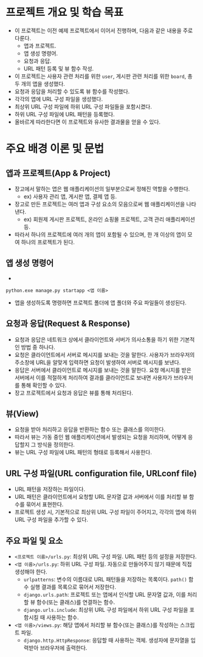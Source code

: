 # 프로젝트 개요 및 학습 목표
- 이 프로젝트는 이전 예제 프로젝트에서 이어서 진행하며, 다음과 같은 내용을 주로 다룬다.
  - 앱과 프로젝트.
  - 앱 생성 명령어.
  - 요청과 응답.
  - URL 패턴 등록 및 뷰 함수 작성.
- 이 프로젝트는 사용자 관련 처리를 위한 `user`, 게시판 관련 처리를 위한 `board`, 총 두 개의 앱을 생성했다.
- 요청과 응답을 처리할 수 있도록 뷰 함수를 작성했다.
- 각각의 앱에 URL 구성 파일을 생성했다.
- 최상위 URL 구성 파일에 하위 URL 구성 파일들을 포함시켰다.
- 하위 URL 구성 파일에 URL 패턴을 등록했다.
- 올바르게 따라한다면 이 프로젝트와 유사한 결과물을 얻을 수 있다.


# 주요 배경 이론 및 문법

## 앱과 프로젝트(App & Project)
- 장고에서 말하는 앱은 웹 애플리케이션의 일부분으로써 정해진 역할을 수행한다.
  - ex) 사용자 관리 앱, 게시판 앱, 결제 앱 등.
- 장고로 만든 프로젝트는 여러 앱과 구성 요소의 모음으로써 웹 애플리케이션을 나타낸다.
  - ex) 회원제 게시판 프로젝트, 온라인 쇼핑몰 프로젝트, 고객 관리 애플리케이션 등.
- 따라서 하나의 프로젝트에 여러 개의 앱이 포함될 수 있으며, 한 개 이상의 앱이 모여 하나의 프로젝트가 된다.

## 앱 생성 명령어
- 
```shell
python.exe manage.py startapp <앱 이름>
```
- 앱을 생성하도록 명령하면 프로젝트 폴더에 앱 폴더와 주요 파일들이 생성된다.

## 요청과 응답(Request & Response)
- 요청과 응답은 네트워크 상에서 클라이언트와 서버가 의사소통을 하기 위한 기본적인 방법 중 하나다.
- 요청은 클라이언트에서 서버로 메시지를 보내는 것을 말한다. 사용자가 브라우저의 주소창에 URL을 알맞게 입력하면 요청이 발생하여 서버로 메시지를 보낸다.
- 응답은 서버에서 클라이언트로 메시지를 보내는 것을 말한다. 요청 메시지를 받은 서버에서 이를 적절하게 처리하여 결과를 클라이언트로 보내면 사용자가 브라우저를 통해 확인할 수 있다.
- 장고 프로젝트에서 요청과 응답은 뷰를 통해 처리된다.

## 뷰(View)
- 요청을 받아 처리하고 응답을 반환하는 함수 또는 클래스를 의미한다.
- 따라서 뷰는 가동 중인 웹 애플리케이션에서 발생되는 요청을 처리하며, 어떻게 응답할지 그 방식을 정의한다.
- 뷰는 URL 구성 파일에 URL 패턴의 형태로 등록해서 사용한다.

## URL 구성 파일(URL configuration file, URLconf file)
- URL 패턴을 저장하는 파일이다.
- URL 패턴은 클라이언트에서 요청할 URL 문자열 값과 서버에서 이를 처리할 뷰 함수를 묶어서 표현한다.
- 프로젝트 생성 시, 기본적으로 최상위 URL 구성 파일이 주어지고, 각각의 앱에 하위 URL 구성 파일을 추가할 수 있다.

## 주요 파일 및 요소
- `<프로젝트 이름>/urls.py`: 최상위 URL 구성 파일. URL 패턴 등의 설정을 저장한다.
- `<앱 이름>/urls.py`: 하위 URL 구성 파일. 자동으로 만들어주지 않기 때문에 직접 생성해야 한다.
  - `urlpatterns`: 변수의 이름대로 URL 패턴들을 저장하는 목록이다. `path()` 함수 실행 결과를 목록으로 묶어서 저장한다.
  - `django.urls.path`: 프로젝트 또는 앱에서 인식할 URL 문자열 값과, 이를 처리할 뷰 함수(또는 클래스)를 연결하는 함수.
  - `django.urls.include`: 최상위 URL 구성 파일에서 하위 URL 구성 파일을 포함시킬 때 사용하는 함수.
- `<앱 이름>/views.py`: 해당 앱에서 처리할 뷰 함수(또는 클래스)를 작성하는 스크립트 파일.
  - `django.http.HttpResponse`: 응답할 때 사용하는 객체. 생성자에 문자열을 입력받아 브라우저에 출력한다.
